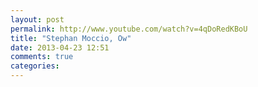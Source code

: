 ```yaml
---
layout: post
permalink: http://www.youtube.com/watch?v=4qDoRedKBoU
title: "Stephan Moccio, Ow"
date: 2013-04-23 12:51
comments: true
categories: 
---
```

